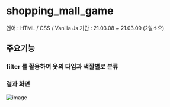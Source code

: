 # shopping_mall_game

언어 : HTML / CSS / Vanilla Js
기간 : 21.03.08 ~ 21.03.09 (2일소요)

## 주요기능

### filter 를 활용하여 옷의 타입과 색깔별로 분류

### 결과 화면
![image](https://user-images.githubusercontent.com/63391225/110441114-be6f2100-80fc-11eb-9907-a43ce72ef804.png)
